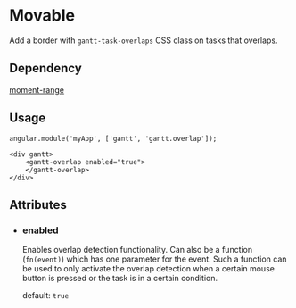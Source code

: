 # Movable

Add a border with `gantt-task-overlaps` CSS class on tasks that overlaps.

## Dependency

[moment-range](https://github.com/gf3/moment-range)

## Usage

    angular.module('myApp', ['gantt', 'gantt.overlap']);

<!-- -->

    <div gantt>
        <gantt-overlap enabled="true">
        </gantt-overlap>
    </div>

## Attributes

- ### enabled

    Enables overlap detection functionality. Can also be a function (`fn(event)`) which has one parameter for the event. Such a function can be used to only activate the overlap detection when a certain mouse button is pressed or the task is in a certain condition.
    
    default: `true`
